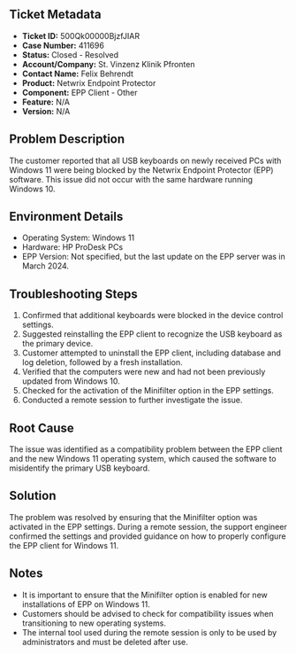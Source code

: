 ## Ticket Metadata
- **Ticket ID:** 500Qk00000BjzfJIAR
- **Case Number:** 411696
- **Status:** Closed - Resolved
- **Account/Company:** St. Vinzenz Klinik Pfronten
- **Contact Name:** Felix Behrendt
- **Product:** Netwrix Endpoint Protector
- **Component:** EPP Client - Other
- **Feature:** N/A
- **Version:** N/A

## Problem Description
The customer reported that all USB keyboards on newly received PCs with Windows 11 were being blocked by the Netwrix Endpoint Protector (EPP) software. This issue did not occur with the same hardware running Windows 10.

## Environment Details
- Operating System: Windows 11
- Hardware: HP ProDesk PCs
- EPP Version: Not specified, but the last update on the EPP server was in March 2024.

## Troubleshooting Steps
1. Confirmed that additional keyboards were blocked in the device control settings.
2. Suggested reinstalling the EPP client to recognize the USB keyboard as the primary device.
3. Customer attempted to uninstall the EPP client, including database and log deletion, followed by a fresh installation.
4. Verified that the computers were new and had not been previously updated from Windows 10.
5. Checked for the activation of the Minifilter option in the EPP settings.
6. Conducted a remote session to further investigate the issue.

## Root Cause
The issue was identified as a compatibility problem between the EPP client and the new Windows 11 operating system, which caused the software to misidentify the primary USB keyboard.

## Solution
The problem was resolved by ensuring that the Minifilter option was activated in the EPP settings. During a remote session, the support engineer confirmed the settings and provided guidance on how to properly configure the EPP client for Windows 11.

## Notes
- It is important to ensure that the Minifilter option is enabled for new installations of EPP on Windows 11.
- Customers should be advised to check for compatibility issues when transitioning to new operating systems.
- The internal tool used during the remote session is only to be used by administrators and must be deleted after use.
